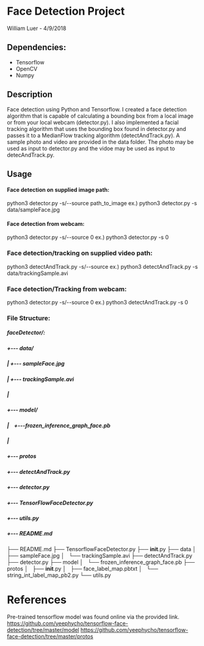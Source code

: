 # Face Detection Project
William Luer - 4/9/2018

## Dependencies:
   - Tensorflow
   - OpenCV
   - Numpy

## Description
Face detection using Python and Tensorflow. I created a face detection algorithm that is capable of calculating a bounding box from a local image or from your local webcam (detector.py). I also implemented a facial tracking algorithm that uses the bounding box found in detector.py and passes it to a MedianFlow tracking algorithm (detectAndTrack.py). A sample photo and video are provided in the data folder. The photo may be used as input to detector.py and the vidoe may be used as input to detecAndTrack.py.

## Usage
#### Face detection on supplied image path:
  python3 detector.py -s/--source path_to_image
  ex.) python3 detector.py -s data/sampleFace.jpg

#### Face detection from webcam:
  python3 detector.py -s/--source 0
  ex.) python3 detector.py -s 0

### Face detection/tracking on supplied video path:
  python3 detectAndTrack.py -s/--source <path>
  ex.) python3 detectAndTrack.py -s data/trackingSample.avi

### Face detection/Tracking from webcam:
  python3 detector.py -s/--source 0
  ex.) python3 detectAndTrack.py -s 0


### File Structure:
##### faceDetector/:
#####  +--- data/
#####  |&nbsp;+--- sampleFace.jpg
#####  |&nbsp;+--- trackingSample.avi
#####  |
#####  +--- model/
#####  |&nbsp;&nbsp;&nbsp;&nbsp;+---frozen_inference_graph_face.pb
#####  |
#####  +--- protos
#####  +--- detectAndTrack.py
#####  +--- detector.py
#####  +--- TensorFlowFaceDetector.py
#####  +--- utils.py
#####  +--- README.md

├── README.md
├── TensorflowFaceDetector.py
├── __init__.py
├── data
│   ├── sampleFace.jpg
│   └── trackingSample.avi
├── detectAndTrack.py
├── detector.py
├── model
│   └── frozen_inference_graph_face.pb
├── protos
│   ├── __init__.py
│   ├── face_label_map.pbtxt
│   └── string_int_label_map_pb2.py
└── utils.py

# References
Pre-trained tensorflow model was found online via the provided link.
https://github.com/yeephycho/tensorflow-face-detection/tree/master/model
https://github.com/yeephycho/tensorflow-face-detection/tree/master/protos
